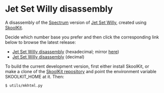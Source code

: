 Jet Set Willy disassembly
=========================

A disassembly of the [Spectrum](https://en.wikipedia.org/wiki/ZX_Spectrum)
version of [Jet Set Willy](https://en.wikipedia.org/wiki/Jet_Set_Willy),
created using [SkoolKit](https://skoolkit.ca/).

Decide which number base you prefer and then click the corresponding link below
to browse the latest release:

* [Jet Set Willy disassembly](https://skoolkid.github.io/jetsetwilly/) (hexadecimal; mirror [here](https://skoolkid.gitlab.io/jetsetwilly/))
* [Jet Set Willy disassembly](https://skoolkit.ca/disassemblies/jet_set_willy/) (decimal)

To build the current development version, first either install SkoolKit, or
make a clone of the [SkoolKit repository](https://github.com/skoolkid/skoolkit)
and point the environment variable SKOOLKIT_HOME at it. Then:

    $ utils/mkhtml.py
